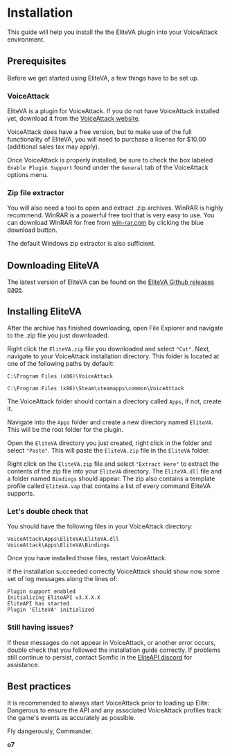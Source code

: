 # Installation
This guide will help you install the the EliteVA plugin into your VoiceAttack environment.

## Prerequisites
Before we get started using EliteVA, a few things have to be set up.

### VoiceAttack
EliteVA is a plugin for VoiceAttack. If you do not have VoiceAttack installed yet, download it from the [VoiceAttack website](https://voiceattack.com/Default.aspx#download-1).

VoiceAttack does have a free version, but to make use of the full functionality of EliteVA, you will need to purchase a license for $10.00 (additional sales tax may apply).

Once VoiceAttack is properly installed, be sure to check the box labeled `Enable Plugin Support` found under the `General` tab of the VoiceAttack options menu.

### Zip file extractor
You will also need a tool to open and extract .zip archives. WinRAR is highly recommend. WinRAR is a powerful free tool that is very easy to use. You can download WinRAR for free from [win-rar.com](https://www.win-rar.com/start.html?&L=0) by clicking the blue download button.

The default Windows zip extractor is also sufficient.

## Downloading EliteVA
The latest version of EliteVA can be found on the [EliteVA Github releases page](https://github.com/EliteAPI/EliteVA/releases).

## Installing EliteVA
After the archive has finished downloading, open File Explorer and navigate to the .zip file you just downloaded.

Right click the `EliteVA.zip` file you downloaded and select `"Cut"`. Next, navigate to your VoiceAttack installation directory. This folder is located at one of the following paths by default:
```
C:\Program Files (x86)\VoiceAttack
```
```
C:\Program Files (x86)\Steam\steamapps\common\VoiceAttack
```

The VoiceAttack folder should contain a directory called `Apps`, if not, create it.

Navigate into the `Apps` folder and create a new directory named `EliteVA`. This will be the root folder for the plugin.

Open the `EliteVA` directory you just created, right click in the folder and select `"Paste"`. This will paste the `EliteVA.zip` file in the `EliteVA` folder.

Right click on the `EliteVA.zip` file and select `"Extract Here"` to extract the contents of the zip file into your `EliteVA` directory. The `EliteVA.dll` file and a folder named `Bindings` should appear. The zip also contains a template profile called `EliteVA.vap` that contains a list of every command EliteVA supports.

### Let's double check that
You should have the following files in your VoiceAttack directory:
```
VoiceAttack\Apps\EliteVA\EliteVA.dll
VoiceAttack\Apps\EliteVA\Bindings
```

Once you have installed those files, restart VoiceAttack.

If the installation succeeded correctly VoiceAttack should show now some set of log messages along the lines of:
```
Plugin support enabled
Initializing EliteAPI v3.X.X.X
EliteAPI has started
Plugin 'EliteVA' initialized
```

### Still having issues?
If these messages do not appear in VoiceAttack, or another error occurs, double check that you followed the installation guide correctly. If problems still continue to persist, contact Somfic in the [EliteAPI discord](https://www.discord.gg/jwpFUPZ) for assistance.

## Best practices
It is recommended to always start VoiceAttack prior to loading up Elite: Dangerous to ensure the API and any associated VoiceAttack profiles track the game's events as accurately as possible.

Fly dangerously, Commander.

**o7**
